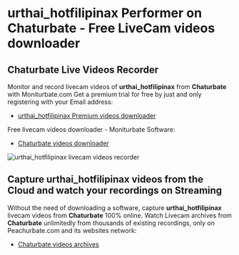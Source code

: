 # urthai_hotfilipinax Performer on Chaturbate - Free LiveCam videos downloader

## Chaturbate Live Videos Recorder

Monitor and record livecam videos of **urthai_hotfilipinax** from **Chaturbate** with Moniturbate.com
Get a premium trial for free by just and only registering with your Email address:
* [urthai_hotfilipinax Premium videos downloader](https://moniturbate.com/request-demo-licence-key.html)

Free livecam videos downloader - Moniturbate Software:
* [Chaturbate videos downloader](https://moniturbate.com/moniturbate-download-software.html)

![urthai_hotfilipinax livecam videos recorder](https://peachurnet.com/templates/moniturbate-software.png)


## Capture urthai_hotfilipinax videos from the Cloud and watch your recordings on Streaming

Without the need of downloading a software, capture **urthai_hotfilipinax** livecam videos from **Chaturbate** 100% online.
Watch Livecam archives from **Chaturbate** unlimitedly from thousands of existing recordings, only on Peachurbate.com and its websites network:
* [Chaturbate videos archives](https://peachurnet.com/)